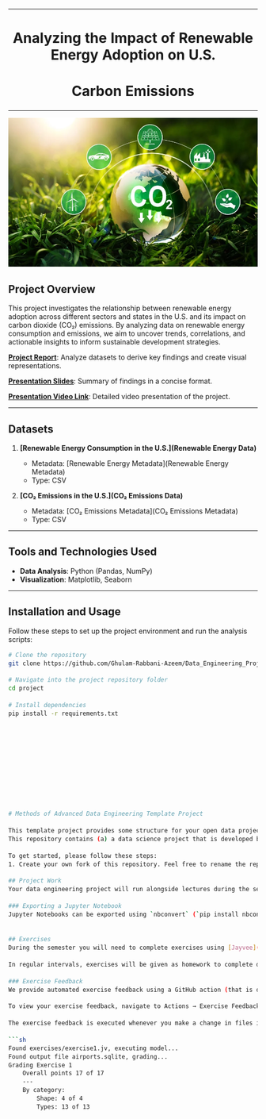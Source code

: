 <table style="border: none; width: 100%; text-align: center;">
  <tr style="border: none;">
    <td style="border: none;">
      <h1>Analyzing the Impact of Renewable Energy Adoption on U.S.</h1>
      <h1>Carbon Emissions</h1>
    </td>
  </tr>
</table>


<img src="image.png" width="1000" height="300"> 

## Project Overview  
This project investigates the relationship between renewable energy adoption across different sectors and states in the U.S. and its impact on carbon dioxide (CO₂) emissions. By analyzing data on renewable energy consumption and emissions, we aim to uncover trends, correlations, and actionable insights to inform sustainable development strategies.  

[**Project Report**](project/analysis-report.pdf): Analyze datasets to derive key findings and create visual representations.  

[**Presentation Slides**](project/slides.pptx): Summary of findings in a concise format.  

[**Presentation Video Link**](project/presentation-video.md): Detailed video presentation of the project.  

---

## Datasets  

1. **[Renewable Energy Consumption in the U.S.](Renewable Energy Data)**  
   - Metadata: [Renewable Energy Metadata](Renewable Energy Metadata)  
   - Type: CSV  

2. **[CO₂ Emissions in the U.S.](CO₂ Emissions Data)**  
   - Metadata: [CO₂ Emissions Metadata](CO₂ Emissions Metadata)  
   - Type: CSV  

---

## Tools and Technologies Used  
- **Data Analysis**: Python (Pandas, NumPy)  
- **Visualization**: Matplotlib, Seaborn  

---

## Installation and Usage  
Follow these steps to set up the project environment and run the analysis scripts:  

```bash  
# Clone the repository  
git clone https://github.com/Ghulam-Rabbani-Azeem/Data_Engineering_Project 

# Navigate into the project repository folder  
cd project  

# Install dependencies  
pip install -r requirements.txt  











# Methods of Advanced Data Engineering Template Project

This template project provides some structure for your open data project in the MADE module at FAU.
This repository contains (a) a data science project that is developed by the student over the course of the semester, and (b) the exercises that are submitted over the course of the semester.

To get started, please follow these steps:
1. Create your own fork of this repository. Feel free to rename the repository right after creation, before you let the teaching instructors know your repository URL. **Do not rename the repository during the semester**.

## Project Work
Your data engineering project will run alongside lectures during the semester. We will ask you to regularly submit project work as milestones, so you can reasonably pace your work. All project work submissions **must** be placed in the `project` folder.

### Exporting a Jupyter Notebook
Jupyter Notebooks can be exported using `nbconvert` (`pip install nbconvert`). For example, to export the example notebook to HTML: `jupyter nbconvert --to html examples/final-report-example.ipynb --embed-images --output final-report.html`


## Exercises
During the semester you will need to complete exercises using [Jayvee](https://github.com/jvalue/jayvee). You **must** place your submission in the `exercises` folder in your repository and name them according to their number from one to five: `exercise<number from 1-5>.jv`.

In regular intervals, exercises will be given as homework to complete during the semester. Details and deadlines will be discussed in the lecture, also see the [course schedule](https://made.uni1.de/).

### Exercise Feedback
We provide automated exercise feedback using a GitHub action (that is defined in `.github/workflows/exercise-feedback.yml`). 

To view your exercise feedback, navigate to Actions → Exercise Feedback in your repository.

The exercise feedback is executed whenever you make a change in files in the `exercise` folder and push your local changes to the repository on GitHub. To see the feedback, open the latest GitHub Action run, open the `exercise-feedback` job and `Exercise Feedback` step. You should see command line output that contains output like this:

```sh
Found exercises/exercise1.jv, executing model...
Found output file airports.sqlite, grading...
Grading Exercise 1
	Overall points 17 of 17
	---
	By category:
		Shape: 4 of 4
		Types: 13 of 13
```

